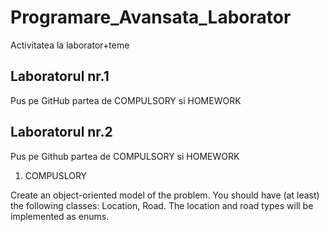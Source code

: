 # Programare_Avansata_Laborator

Activitatea la laborator+teme

## Laboratorul nr.1

Pus pe GitHub partea de COMPULSORY si HOMEWORK

## Laboratorul nr.2

Pus pe Github partea de COMPULSORY si HOMEWORK

1. COMPUSLORY

Create an object-oriented model of the problem. You should have (at least) the following classes: Location, Road.
The location and road types will be implemented as enums.
